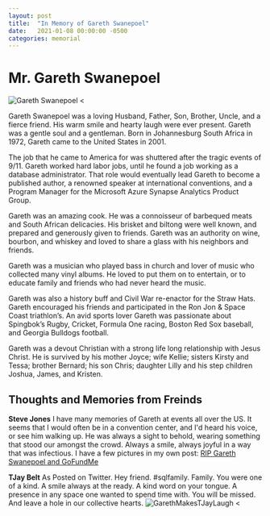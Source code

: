 ```yaml
---
layout: post
title:  "In Memory of Gareth Swanepoel"
date:   2021-01-08 00:00:00 -0500
categories: memorial
---
```

# Mr. Gareth Swanepoel
![Gareth Swanepoel <](/assets/images/Gareth-225x300.jpg)

Gareth Swanepoel was a loving Husband, Father, Son, Brother, Uncle, and a fierce friend.  His warm smile and hearty laugh were ever present.  Gareth was a gentle soul and a gentleman. Born in Johannesburg South Africa in 1972, Gareth came to the United States in 2001.

The job that he came to America for was shuttered after the tragic events of 9/11.  Gareth worked hard labor jobs, until he found a job working as a database administrator.  That role would eventually lead Gareth to become a published author, a renowned speaker at international conventions, and a Program Manager for the Microsoft Azure Synapse Analytics Product Group.

Gareth was an amazing cook.  He was a connoisseur of barbequed meats and South African delicacies.  His brisket and biltong were well known, and prepared and generously given to friends.  Gareth was an authority on wine, bourbon, and whiskey and loved to share a glass with his neighbors and friends.

Gareth was a musician who played bass in church and lover of music who collected many vinyl albums.  He loved to put them on to entertain, or to educate family and friends who had never heard the music.

Gareth was also a history buff and Civil War re-enactor for the Straw Hats.  Gareth encouraged his friends and participated in the Ron Jon & Space Coast triathlon’s.  An avid sports lover Gareth was passionate about Spingbok’s Rugby, Cricket, Formula One racing, Boston Red Sox baseball, and Georgia Bulldogs football.

Gareth was a devout Christian with a strong life long relationship with Jesus Christ. He is survived by his mother Joyce; wife Kellie; sisters Kirsty and Tessa; brother Bernard; his son Chris; daughter Lilly and his step children Joshua, James, and Kristen.

## Thoughts and Memories from Freinds

__Steve Jones__
I have many memories of Gareth at events all over the US. It seems that I would often be in a convention center, and I'd heard his voice, or see him walking up. He was always a sight to behold, wearing something that stood our amongst the crowd. Always a smile, always joyful in a way that was infectious. I have a few pictures in my own post: [RIP Gareth Swanepoel and GoFundMe](http://voiceofthedba.com/2021/01/14/rip-gareth-swanepoel-and-gofundme/)


__TJay Belt__
As Posted on Twitter.
Hey friend. #sqlfamily. Family.
You were one of a kind. A smile always at the ready. A kind word on your tongue. A presence in any space one wanted to spend time with. You will be missed. And leave a hole in our collective hearts.
![GarethMakesTJayLaugh <](/assets/images/GarethMakesTJayLaugh.jpg)


